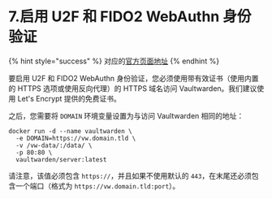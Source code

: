 # 7.启用 U2F 和 FIDO2 WebAuthn 身份验证

{% hint style="success" %}
对应的[官方页面地址](https://github.com/dani-garcia/vaultwarden/wiki/Enabling-U2F-\(and-FIDO2-WebAuthn\)-authentication)
{% endhint %}

要启用 U2F 和 FIDO2 WebAuthn 身份验证，您必须使用带有效证书（使用内置的 HTTPS 选项或使用反向代理）的 HTTPS 域名访问 Vaultwarden。我们建议使用 Let's Encrypt 提供的免费证书。

之后，您需要将 `DOMAIN` 环境变量设置为与访问 Vaultwarden 相同的地址：

```docker
docker run -d --name vaultwarden \
  -e DOMAIN=https://vw.domain.tld \
  -v /vw-data/:/data/ \
  -p 80:80 \
  vaultwarden/server:latest
```

请注意，该值必须包含 `https://`，并且如果不使用默认的 `443`，在末尾还必须包含一个端口（格式为 `https://vw.domain.tld:port`）。
